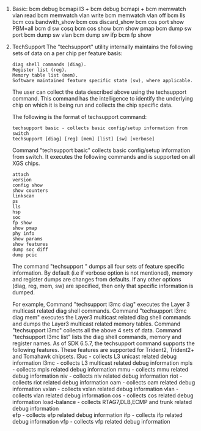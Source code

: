 1. Basic:
    bcm debug bcmapi l3 +
    bcm debug bcmapi +
    bcm memwatch vlan read
    bcm memwatch vlan write
    bcm memwatch vlan off
    bcm lls
    bcm cos bandwith_show
    bcm cos discard_show
    bcm cos port show PBM=all
    bcm d sw cosq
    bcm cos show
    bcm show pmap
    bcm dump sw port
    bcm dump sw vlan
    bcm dump sw ifp
    bcm fp show 
2.  TechSupport
    The "techsupport" utility internally maintains the following sets of data on a per chip per feature basis:

        diag shell commands (diag).
        Register list (reg).
        Memory table list (mem).
        Software maintained feature specific state (sw), where applicable. 
    The user can collect the data described above using the techsupport command. This command has the intelligence to identify the underlying chip on which it is being run and collects the chip specific data.

    The following is the format of techsupport command:

        techsupport basic - collects basic config/setup information from switch
        techsupport [diag] [reg] [mem] [list] [sw] [verbose]
    Command "techsupport basic" collects basic config/setup information from switch. It executes the following commands and is supported on all XGS chips.

        attach
        version
        config show
        show counters
        linkscan
        ps
        lls
        hsp
        soc
        fp show
        show pmap
        phy info
        show params
        show features
        dump soc diff
        dump pcic
   
    The command "techsupport " dumps all four sets of feature specific information. By default (i.e if verbose option is not mentioned), memory and register dumps are changes from defaults. If any other options (diag, reg, mem, sw) are specified, then only that specific information is dumped. 

    For example,
        Command "techsupport l3mc diag" executes the Layer 3 multicast related diag shell commands.
        Command "techsupport l3mc diag mem" executes the Layer3 multicast related diag shell commands and dumps the Layer3 multicast related memory tables. 
        Command "techsupport l3mc"  collects all the above 4 sets of data.
        Command "techsupport l3mc list" lists the diag shell commands, memory and register names.
    As of SDK 6.5.7, the techsupport command supports the following features. These features are supported for Trident2, Trident2+ and Tomahawk chipsets.
        l3uc - collects L3 unicast related debug information
        l3mc - collects L3 multicast related debug information
        mpls - collects mpls related debug information
        mmu - collects mmu related debug information
        niv - collects niv related debug information
        riot - collects riot related debug information
        oam - collects oam related debug information
        vxlan - collects vxlan related debug information
        vlan - collects vlan related debug information
        cos - collects cos related debug information
        load-balance - collects RTAG7,DLB,ECMP and trunk related debug information   
        efp - collects efp related debug information
        ifp - collects ifp related debug information
        vfp - collects vfp related debug information

